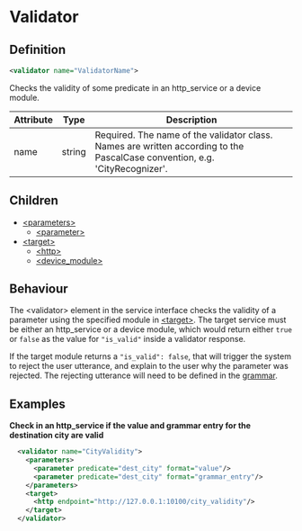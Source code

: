 <span style="font-size: 2em">**Validator**</span>

## Definition
```xml
<validator name="ValidatorName">
```

Checks the validity of some predicate in an http_service or a device module.

Attribute | Type | Description |
--- | --- | --- |
name | string | Required. The name of the validator class. Names are written according to the PascalCase convention, e.g. 'CityRecognizer'. |


## Children

- [<parameters\>](/tdm_documentation/service_interface/children/parameters)
    - [<parameter\>](/tdm_documentation/service_interface/children/parameters)
- [<target\>](/tdm_documentation/service_interface/children/target)
    - [<http\>](/tdm_documentation/service_interface/children/target)
    - [<device_module\>](/tdm_documentation/service_interface/children/target)


## Behaviour

The <validator\> element in the service interface checks the validity of a parameter using the specified module in [<target\>](/tdm_documentation/service_interface/children/target). The target service must be either an http_service or a device module, which would return either `true` or `false` as the value for `"is_valid"` inside a validator response.

<!-- Include a link to action response in the HTTP service API doc? -->

If the target module returns a `"is_valid": false`, that will trigger the system to reject the user utterance, and explain to the user why the parameter was rejected. The rejecting utterance will need to be defined in the [grammar](/tdm_documentation/grammar/children/validity).


## Examples

**Check in an http_service if the value and grammar entry for the destination city are valid**

```xml
  <validator name="CityValidity">
    <parameters>
      <parameter predicate="dest_city" format="value"/>
      <parameter predicate="dest_city" format="grammar_entry"/>
    </parameters>
    <target>
      <http endpoint="http://127.0.0.1:10100/city_validity"/>
    </target>
  </validator>
```
